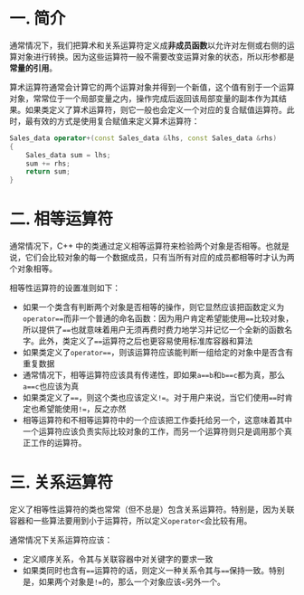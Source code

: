# 一. 简介

通常情况下，我们把算术和关系运算符定义成**非成员函数**以允许对左侧或右侧的运算对象进行转换。因为这些运算符一般不需要改变运算对象的状态，所以形参都是**常量的引用**。

算术运算符通常会计算它的两个运算对象并得到一个新值，这个值有别于一个运算对象，常常位于一个局部变量之内，操作完成后返回该局部变量的副本作为其结果。如果类定义了算术运算符，则它一般也会定义一个对应的复合赋值运算符。此时，最有效的方式是使用复合赋值来定义算术运算符：

```c++
Sales_data operator+(const Sales_data &lhs, const Sales_data &rhs)
{
    Sales_data sum = lhs;
    sum += rhs;
    return sum;
}
```



# 二. 相等运算符

通常情况下，C++ 中的类通过定义相等运算符来检验两个对象是否相等。也就是说，它们会比较对象的每一个数据成员，只有当所有对应的成员都相等时才认为两个对象相等。

相等性运算符的设置准则如下：

- 如果一个类含有判断两个对象是否相等的操作，则它显然应该把函数定义为`operator==`而非一个普通的命名函数：因为用户肯定希望能使用`==`比较对象，所以提供了`==`也就意味着用户无须再费时费力地学习并记忆一个全新的函数名字。此外，类定义了`==`运算符之后也更容易使用标准库容器和算法
- 如果类定义了`operator==`，则该运算符应该能判断一组给定的对象中是否含有重复数据
- 通常情况下，相等运算符应该具有传递性，即如果`a==b`和`b==c`都为真，那么`a==c`也应该为真
- 如果类定义了`==`，则这个类也应该定义`!=`。对于用户来说，当它们使用`==`时肯定也希望能使用`!=`，反之亦然
- 相等运算符和不相等运算符中的一个应该把工作委托给另一个，这意味着其中一个运算符应该负责实际比较对象的工作，而另一个运算符则只是调用那个真正工作的运算符。



# 三. 关系运算符

定义了相等性运算符的类也常常（但不总是）包含关系运算符。特别是，因为关联容器和一些算法要用到小于运算符，所以定义`operator<`会比较有用。

通常情况下关系运算符应该：

- 定义顺序关系，令其与关联容器中对关键字的要求一致
- 如果类同时也含有`==`运算符的话，则定义一种关系令其与`==`保持一致。特别是，如果两个对象是`!=`的，那么一个对象应该`<`另外一个。